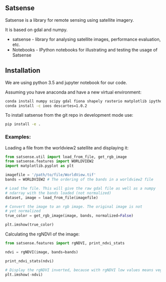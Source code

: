 ## Satsense
Satsense is a library for remote sensing using satellite imagery.

It is based on gdal and numpy.

* satsense - library for analysing satellite images, performance evaluation, etc.
* Notebooks - IPython notebooks for illustrating and testing the usage of Satsense

## Installation
We are using python 3.5 and jupyter notebook for our code.

Assuming you have anaconda and have a new virtual environment:

```bash
conda install numpy scipy gdal fiona shapely rasterio matplotlib ipython-notebook nb_conda scikit-image
conda install -c ioos descartes=1.0.2 
```

To install satsense from the git repo in development mode use:
```bash
pip install -e .
```

### Examples:
Loading a file from the worldview2 satellite and displaying it:
```python
from satsense.util import load_from_file, get_rgb_image
from satsense.features import WORLDVIEW2
import matplotlib.pyplot as plt

imagefile = '/path/to/file/WorldView.tif'
bands = WORLDVIEW2 # The ordering of the bands in a worldview2 file

# Load the file. This will give the raw gdal file as well as a numpy
# ndarray with the bands loaded (not normalized)
dataset, image = load_from_file(imagefile)

# Convert the image to an rgb image. The original image is not
# yet normalized
true_color = get_rgb_image(image, bands, normalized=False)

plt.imshow(true_color)
```

Calculating the rgNDVI of the image:
```python
from satsense.features import rgNDVI, print_ndvi_stats

ndvi = rgNDVI(image, bands=bands)

print_ndvi_stats(ndvi)

# Display the rgNDVI inverted, because with rgNDVI low values means vegetation
plt.imshow(-ndvi)
```
